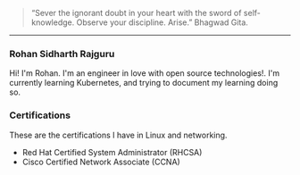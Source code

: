 >  “Sever the ignorant doubt in your heart with the sword of self-knowledge. Observe your discipline. Arise.”
>  Bhagwad Gita.

----

### Rohan Sidharth Rajguru

Hi! I'm Rohan. I'm an engineer in love with open source technologies!.
I'm currently learning Kubernetes, and trying to document my learning doing so.


### Certifications

These are the certifications I have in Linux and networking.
- Red Hat Certified System Administrator (RHCSA)
- Cisco Certified Network Associate (CCNA)
